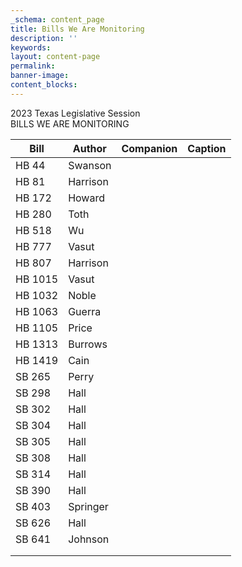 ```yaml
---
_schema: content_page
title: Bills We Are Monitoring
description: ''
keywords:
layout: content-page
permalink:
banner-image:
content_blocks:
---
```

​​​​​​2023 Texas Legislative Session<br>BILLS WE ARE MONITORING

| Bill | Author | Companion | Caption |
| --- | --- | --- | --- |
| HB 44 | Swanson |  | |
| HB 81 | Harrison |  | |
| HB 172 | Howard |  | |
| HB 280 | Toth |  | |
| HB 518 | Wu |  | |
| HB 777 | Vasut |  | |
| HB 807 | Harrison |  | |
| HB 1015 | Vasut |  | |
| HB 1032 | Noble |  | |
| HB 1063 | Guerra |  | |
| HB 1105 | Price |  | |
| HB 1313 | Burrows |  | |
| HB 1419 | Cain |  | |
| SB 265 | Perry |  | |
| SB 298 | Hall |  | |
| SB 302 | Hall |  | |
| SB 304 | Hall |  | |
| SB 305 | Hall |  | |
| SB 308 | Hall |  | |
| SB 314 | Hall |  | |
| SB 390 | Hall |  | |
| SB 403 | Springer |  | |
| SB 626 | Hall |  | |
| SB 641 | Johnson |  | |
|  |  |  | |
|  |  |  | |

&nbsp;